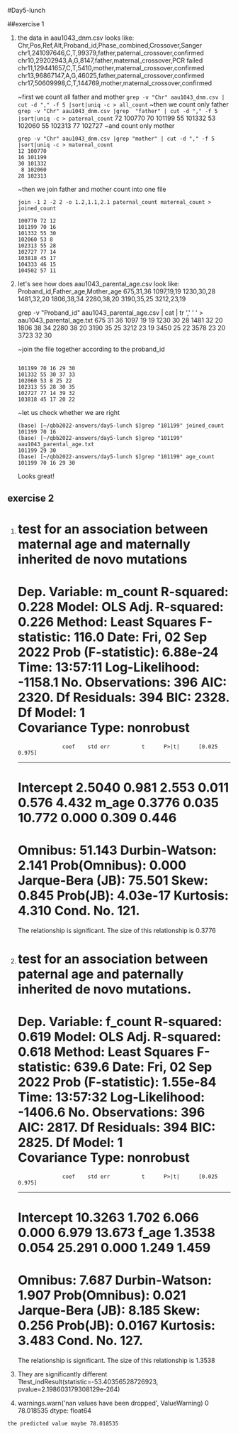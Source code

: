 #Day5-lunch

##exercise 1
1. the data in aau1043_dnm.csv looks like:
	Chr,Pos,Ref,Alt,Proband_id,Phase_combined,Crossover,Sanger
	chr1,241097646,C,T,99379,father,paternal_crossover,confirmed
	chr10,29202943,A,G,8147,father,maternal_crossover,PCR failed
	chr11,129441657,C,T,5410,mother,maternal_crossover,confirmed
	chr13,96867147,A,G,46025,father,paternal_crossover,confirmed
	chr17,50609998,C,T,144769,mother,maternal_crossover,confirmed

	~first we count all father and mother
	```grep -v "Chr" aau1043_dnm.csv | cut -d "," -f 5 |sort|uniq -c > all_count```
	~then we count only father
	```grep -v "Chr" aau1043_dnm.csv |grep  "father" | cut -d "," -f 5 |sort|uniq -c > paternal_count```
    72 100770
    70 101199
    55 101332
    53 102060
    55 102313
    77 102727
	~and count only mother
	```
	grep -v "Chr" aau1043_dnm.csv |grep "mother" | cut -d "," -f 5 |sort|uniq -c > maternal_count
    12 100770
    16 101199
    30 101332
     8 102060
    28 102313
	```
	~then we join father and mother count into one file
	```
	join -1 2 -2 2 -o 1.2,1.1,2.1 paternal_count maternal_count > joined_count
	
	100770 72 12
	101199 70 16
	101332 55 30
	102060 53 8
	102313 55 28
	102727 77 14
	103818 45 17
	104333 46 15
	104502 57 11
	```

2. let's see how does aau1043_parental_age.csv look like:
	Proband_id,Father_age,Mother_age
	675,31,36
	1097,19,19
	1230,30,28
	1481,32,20
	1806,38,34
	2280,38,20
	3190,35,25
	3212,23,19
	
	
	grep -v "Proband_id" aau1043_parental_age.csv | cat | tr ',' ' ' > aau1043_parental_age.txt
	675 31 36
	1097 19 19
	1230 30 28
	1481 32 20
	1806 38 34
	2280 38 20
	3190 35 25
	3212 23 19
	3450 25 22
	3578 23 20
	3723 32 30
	
	~join the file together according to the proband_id
	```join -1 1 -2 1 <(sort joined_count) <(sort aau1043_parental_age.txt) > age_count
	
	101199 70 16 29 30
	101332 55 30 37 33
	102060 53 8 25 22
	102313 55 28 30 35
	102727 77 14 39 32
	103818 45 17 20 22
	```
	~let us check whether we are right 
	```
	(base) [~/qbb2022-answers/day5-lunch $]grep "101199" joined_count
	101199 70 16
	(base) [~/qbb2022-answers/day5-lunch $]grep "101199" aau1043_parental_age.txt
	101199 29 30
	(base) [~/qbb2022-answers/day5-lunch $]grep "101199" age_count
	101199 70 16 29 30
	```
	
	Looks great!


## exercise 2	
1. test for an association between maternal age and maternally inherited de novo mutations
	==============================================================================
	Dep. Variable:                m_count   R-squared:                       0.228
	Model:                            OLS   Adj. R-squared:                  0.226
	Method:                 Least Squares   F-statistic:                     116.0
	Date:                Fri, 02 Sep 2022   Prob (F-statistic):           6.88e-24
	Time:                        13:57:11   Log-Likelihood:                -1158.1
	No. Observations:                 396   AIC:                             2320.
	Df Residuals:                     394   BIC:                             2328.
	Df Model:                           1                                         
	Covariance Type:            nonrobust
	==============================================================================
	                 coef    std err          t      P>|t|      [0.025      0.975]
	------------------------------------------------------------------------------
	Intercept      2.5040      0.981      2.553      0.011       0.576       4.432
	m_age          0.3776      0.035     10.772      0.000       0.309       0.446
	==============================================================================
	Omnibus:                       51.143   Durbin-Watson:                   2.141
	Prob(Omnibus):                  0.000   Jarque-Bera (JB):               75.501
	Skew:                           0.845   Prob(JB):                     4.03e-17
	Kurtosis:                       4.310   Cond. No.                         121.
	==============================================================================
	
	The relationship is significant. 
	The size of this relationship is 0.3776

2. test for an association between paternal age and paternally inherited de novo mutations.
	==============================================================================
	Dep. Variable:                f_count   R-squared:                       0.619
	Model:                            OLS   Adj. R-squared:                  0.618
	Method:                 Least Squares   F-statistic:                     639.6
	Date:                Fri, 02 Sep 2022   Prob (F-statistic):           1.55e-84
	Time:                        13:57:32   Log-Likelihood:                -1406.6
	No. Observations:                 396   AIC:                             2817.
	Df Residuals:                     394   BIC:                             2825.
	Df Model:                           1                                         
	Covariance Type:            nonrobust
	==============================================================================
	                 coef    std err          t      P>|t|      [0.025      0.975]
	------------------------------------------------------------------------------
	Intercept     10.3263      1.702      6.066      0.000       6.979      13.673
	f_age          1.3538      0.054     25.291      0.000       1.249       1.459
	==============================================================================
	Omnibus:                        7.687   Durbin-Watson:                   1.907
	Prob(Omnibus):                  0.021   Jarque-Bera (JB):                8.185
	Skew:                           0.256   Prob(JB):                       0.0167
	Kurtosis:                       3.483   Cond. No.                         127.
	==============================================================================

	The relationship is significant. 
	The size of this relationship is 1.3538
	
3. They are significantly different
	Ttest_indResult(statistic=-53.40356528726923, pvalue=2.198603179308129e-264)
	
4.   warnings.warn('nan values have been dropped', ValueWarning)
	0    78.018535
	dtype: float64
	
	the predicted value maybe 78.018535